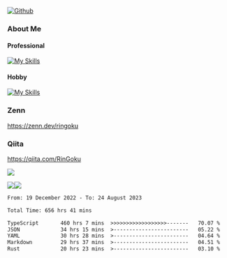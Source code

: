 [![Github](https://img.shields.io/github/followers/skyt-a?label=Follow&style=social)](https://github.com/skyt-a)

### About Me
#### Professional
[![My Skills](https://skillicons.dev/icons?i=react,ts,js,nodejs,java,graphql,firebase,githubactions&theme=light)](https://skillicons.dev)
#### Hobby
[![My Skills](https://skillicons.dev/icons?i=unity,rust,py&theme=light)](https://skillicons.dev)

### Zenn
https://zenn.dev/ringoku
### Qiita
https://qiita.com/RinGoku


![](https://github-profile-summary-cards.vercel.app/api/cards/profile-details?username=skyt-a&theme=default)

![](https://github-profile-summary-cards.vercel.app/api/cards/repos-per-language?username=skyt-a&theme=default)![](https://github-profile-summary-cards.vercel.app/api/cards/stats?username=RinGoku&theme=default)

<!--START_SECTION:waka-->

```txt
From: 19 December 2022 - To: 24 August 2023

Total Time: 656 hrs 41 mins

TypeScript       460 hrs 7 mins  >>>>>>>>>>>>>>>>>>-------   70.07 %
JSON             34 hrs 15 mins  >------------------------   05.22 %
YAML             30 hrs 28 mins  >------------------------   04.64 %
Markdown         29 hrs 37 mins  >------------------------   04.51 %
Rust             20 hrs 23 mins  >------------------------   03.10 %
```

<!--END_SECTION:waka-->
